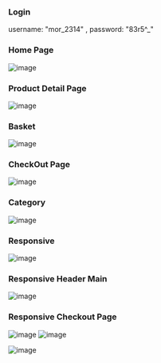### Login
username: "mor_2314" ,
password: "83r5^_"

### Home Page
![image](https://user-images.githubusercontent.com/98692987/186139239-14661f6e-8068-4aec-a961-4a0b91aed273.png)

### Product Detail Page 
![image](https://user-images.githubusercontent.com/98692987/186139303-d85c4bbf-dd5c-4a75-b58b-3d526917d9df.png)

### Basket 
![image](https://user-images.githubusercontent.com/98692987/186139417-05dfbf92-0e15-46e6-a9cc-c558072a83ae.png)

### CheckOut Page
![image](https://user-images.githubusercontent.com/98692987/186139500-c433b6e6-28a4-4a45-92ac-fe0edf10c5a8.png)


### Category 
![image](https://user-images.githubusercontent.com/98692987/186139608-0e0f370d-fc90-40a8-9d66-5ef37277d221.png)


### Responsive
![image](https://user-images.githubusercontent.com/98692987/186139710-3d3e38bf-81be-4bb9-a81b-02ef9dc403ab.png)

### Responsive Header Main
![image](https://user-images.githubusercontent.com/98692987/186139774-6d2f460e-df9a-4b4f-a49b-58ef32f34773.png)

### Responsive Checkout Page
![image](https://user-images.githubusercontent.com/98692987/186139844-68530d25-b425-44d2-bf68-c5940944fbda.png)
![image](https://user-images.githubusercontent.com/98692987/186139879-1bae52ba-f864-4ba4-9254-9f1126ff7e76.png)


 ![image](https://user-images.githubusercontent.com/98692987/186445900-de022ec6-e369-46df-8491-9c487bdf9574.png)
